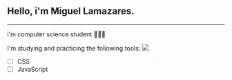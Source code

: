 ## Hello, i'm Miguel Lamazares.
---
i'm computer science student 🧑🏻‍💻

I'm studying and practicing the following tools:
![ ](https://www.google.com/url?sa=i&url=https%3A%2F%2Fbognarjunior.wordpress.com%2F2014%2F11%2F23%2Fnovas-tags-html5%2F&psig=AOvVaw0E_7VMpQuhmEinrLMQjiGA&ust=1742955978253000&source=images&cd=vfe&opi=89978449&ved=0CBUQjRxqFwoTCLDR9ZKXpIwDFQAAAAAdAAAAABAE)
- [ ] CSS
- [ ] JavaScript
